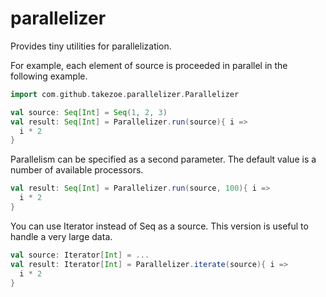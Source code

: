 parallelizer
====

Provides tiny utilities for parallelization.

For example, each element of source is proceeded in parallel in the following example.

```scala
import com.github.takezoe.parallelizer.Parallelizer

val source: Seq[Int] = Seq(1, 2, 3)
val result: Seq[Int] = Parallelizer.run(source){ i =>
  i * 2
}
```

Parallelism can be specified as a second parameter. The default value is a number of available processors.

```scala
val result: Seq[Int] = Parallelizer.run(source, 100){ i =>
  i * 2
}
```

You can use Iterator instead of Seq as a source. This version is useful to handle a very large data.

```scala
val source: Iterator[Int] = ...
val result: Iterator[Int] = Parallelizer.iterate(source){ i =>
  i * 2
}
```
